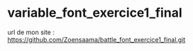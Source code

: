 # variable_font_exercice1_final

url de mon site :
https://github.com/Zoensaama/battle_font_exercice1_final.git
